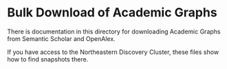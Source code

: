 # Bulk Download of Academic Graphs

There is documentation in this directory for downloading Academic Graphs from Semantic Scholar and OpenAlex.
<p>
If you have access to the Northeastern Discovery Cluster, these files show how to find snapshots there.

